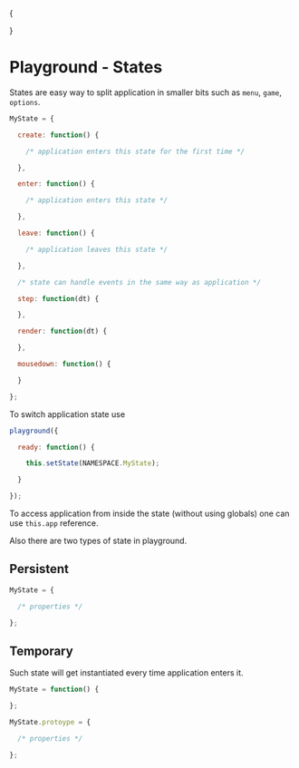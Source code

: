 {

}

# Playground - States

States are easy way to split application in smaller bits such as `menu`, `game`, `options`.

```javascript
MyState = {

  create: function() {

    /* application enters this state for the first time */

  },

  enter: function() {

    /* application enters this state */

  },

  leave: function() {

    /* application leaves this state */

  },

  /* state can handle events in the same way as application */

  step: function(dt) {

  },

  render: function(dt) {

  },

  mousedown: function() {

  }

};
```

To switch application state use

```javascript
playground({

  ready: function() {

    this.setState(NAMESPACE.MyState);

  }

});
```

To access application from inside the state (without using globals) one can use `this.app` reference.

Also there are two types of state in playground.

## Persistent

```javascript
MyState = { 

  /* properties */

};
```

## Temporary

Such state will get instantiated every time application enters it.

```javascript
MyState = function() {

};

MyState.protoype = {

  /* properties */

};
```